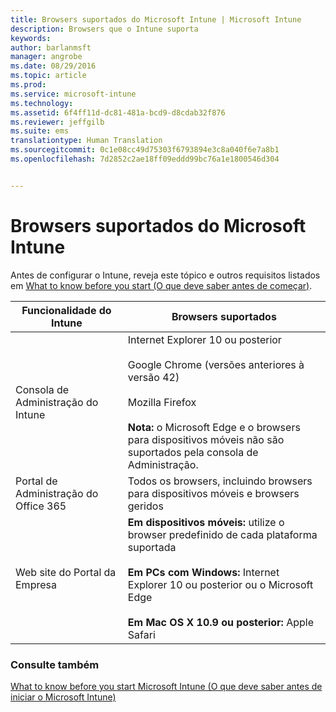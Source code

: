 ```yaml
---
title: Browsers suportados do Microsoft Intune | Microsoft Intune
description: Browsers que o Intune suporta
keywords: 
author: barlanmsft
manager: angrobe
ms.date: 08/29/2016
ms.topic: article
ms.prod: 
ms.service: microsoft-intune
ms.technology: 
ms.assetid: 6f4ff11d-dc81-481a-bcd9-d8cdab32f876
ms.reviewer: jeffgilb
ms.suite: ems
translationtype: Human Translation
ms.sourcegitcommit: 0c1e08cc49d75303f6793894e3c8a040f6e7a8b1
ms.openlocfilehash: 7d2852c2ae18ff09eddd99bc76a1e1800546d304


---
```


# Browsers suportados do Microsoft Intune

Antes de configurar o Intune, reveja este tópico e outros requisitos listados em [What to know before you start (O que deve saber antes de começar)](what-to-know-before-you-start-microsoft-intune.md).

|Funcionalidade do Intune |Browsers suportados|
|---------|---------|
|Consola de Administração do Intune     |  Internet Explorer 10 ou posterior<br /><br />Google Chrome (versões anteriores à versão 42)<br /><br />Mozilla Firefox <br /><br />**Nota:** o Microsoft Edge e o browsers para dispositivos móveis não são suportados pela consola de Administração.                      
|Portal de Administração do Office 365     |Todos os browsers, incluindo browsers para dispositivos móveis e browsers geridos  |
|Web site do Portal da Empresa     |**Em dispositivos móveis:** utilize o browser predefinido de cada plataforma suportada   <br /><br />**Em PCs com Windows:** Internet Explorer 10 ou posterior ou o Microsoft Edge<br /><br />**Em Mac OS X 10.9 ou posterior:** Apple Safari    |


### Consulte também
[What to know before you start Microsoft Intune (O que deve saber antes de iniciar o Microsoft Intune)](what-to-know-before-you-start-microsoft-intune.md)



<!--HONumber=Aug16_HO5-->


